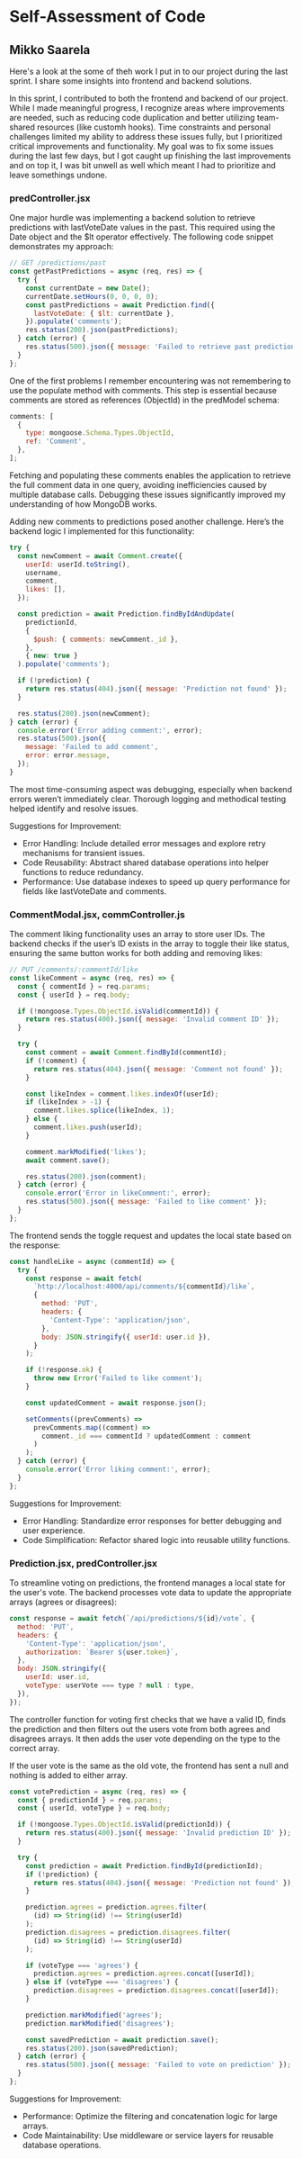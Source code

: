 # Self-Assessment of Code

## Mikko Saarela

Here's a look at the some of theh work I put in to our project during the last sprint. I share some insights into frontend and backend solutions.

In this sprint, I contributed to both the frontend and backend of our project. While I made meaningful progress, I recognize areas where improvements are needed, such as reducing code duplication and better utilizing team-shared resources (like customh hooks). Time constraints and personal challenges limited my ability to address these issues fully, but I prioritized critical improvements and functionality. My goal was to fix some issues during the last few days, but I got caught up finishing the last improvements and on top it, I was bit unwell as well which meant I had to prioritize and leave somethings undone.

### predController.jsx

One major hurdle was implementing a backend solution to retrieve predictions with lastVoteDate values in the past. This required using the Date object and the $lt operator effectively. The following code snippet demonstrates my approach:

```js
// GET /predictions/past
const getPastPredictions = async (req, res) => {
  try {
    const currentDate = new Date();
    currentDate.setHours(0, 0, 0, 0);
    const pastPredictions = await Prediction.find({
      lastVoteDate: { $lt: currentDate },
    }).populate('comments');
    res.status(200).json(pastPredictions);
  } catch (error) {
    res.status(500).json({ message: 'Failed to retrieve past predictions' });
  }
};
```

One of the first problems I remember encountering was not remembering to use the populate method with comments. This step is essential because comments are stored as references (ObjectId) in the predModel schema:

```js
comments: [
  {
    type: mongoose.Schema.Types.ObjectId,
    ref: 'Comment',
  },
];
```

Fetching and populating these comments enables the application to retrieve the full comment data in one query, avoiding inefficiencies caused by multiple database calls. Debugging these issues significantly improved my understanding of how MongoDB works.

Adding new comments to predictions posed another challenge. Here’s the backend logic I implemented for this functionality:

```js
try {
  const newComment = await Comment.create({
    userId: userId.toString(),
    username,
    comment,
    likes: [],
  });

  const prediction = await Prediction.findByIdAndUpdate(
    predictionId,
    {
      $push: { comments: newComment._id },
    },
    { new: true }
  ).populate('comments');

  if (!prediction) {
    return res.status(404).json({ message: 'Prediction not found' });
  }

  res.status(200).json(newComment);
} catch (error) {
  console.error('Error adding comment:', error);
  res.status(500).json({
    message: 'Failed to add comment',
    error: error.message,
  });
}
```

The most time-consuming aspect was debugging, especially when backend errors weren’t immediately clear. Thorough logging and methodical testing helped identify and resolve issues.

Suggestions for Improvement:

- Error Handling: Include detailed error messages and explore retry mechanisms for transient issues.
- Code Reusability: Abstract shared database operations into helper functions to reduce redundancy.
- Performance: Use database indexes to speed up query performance for fields like lastVoteDate and comments.

### CommentModal.jsx, commController.js

The comment liking functionality uses an array to store user IDs. The backend checks if the user’s ID exists in the array to toggle their like status, ensuring the same button works for both adding and removing likes:

```js
// PUT /comments/:commentId/like
const likeComment = async (req, res) => {
  const { commentId } = req.params;
  const { userId } = req.body;

  if (!mongoose.Types.ObjectId.isValid(commentId)) {
    return res.status(400).json({ message: 'Invalid comment ID' });
  }

  try {
    const comment = await Comment.findById(commentId);
    if (!comment) {
      return res.status(404).json({ message: 'Comment not found' });
    }

    const likeIndex = comment.likes.indexOf(userId);
    if (likeIndex > -1) {
      comment.likes.splice(likeIndex, 1);
    } else {
      comment.likes.push(userId);
    }

    comment.markModified('likes');
    await comment.save();

    res.status(200).json(comment);
  } catch (error) {
    console.error('Error in likeComment:', error);
    res.status(500).json({ message: 'Failed to like comment' });
  }
};
```

The frontend sends the toggle request and updates the local state based on the response:

```js
const handleLike = async (commentId) => {
  try {
    const response = await fetch(
      `http://localhost:4000/api/comments/${commentId}/like`,
      {
        method: 'PUT',
        headers: {
          'Content-Type': 'application/json',
        },
        body: JSON.stringify({ userId: user.id }),
      }
    );

    if (!response.ok) {
      throw new Error('Failed to like comment');
    }

    const updatedComment = await response.json();

    setComments((prevComments) =>
      prevComments.map((comment) =>
        comment._id === commentId ? updatedComment : comment
      )
    );
  } catch (error) {
    console.error('Error liking comment:', error);
  }
};
```

Suggestions for Improvement:

- Error Handling: Standardize error responses for better debugging and user experience.
- Code Simplification: Refactor shared logic into reusable utility functions.

### Prediction.jsx, predController.jsx

To streamline voting on predictions, the frontend manages a local state for the user's vote. The backend processes vote data to update the appropriate arrays (agrees or disagrees):

```js
const response = await fetch(`/api/predictions/${id}/vote`, {
  method: 'PUT',
  headers: {
    'Content-Type': 'application/json',
    authorization: `Bearer ${user.token}`,
  },
  body: JSON.stringify({
    userId: user.id,
    voteType: userVote === type ? null : type,
  }),
});
```

The controller function for voting first checks that we have a valid ID, finds the prediction and then filters out the users vote from both agrees and disagrees arrays. It then adds the user vote depending on the type to the correct array.

If the user vote is the same as the old vote, the frontend has sent a null and nothing is added to either array.

```js
const votePrediction = async (req, res) => {
  const { predictionId } = req.params;
  const { userId, voteType } = req.body;

  if (!mongoose.Types.ObjectId.isValid(predictionId)) {
    return res.status(400).json({ message: 'Invalid prediction ID' });
  }

  try {
    const prediction = await Prediction.findById(predictionId);
    if (!prediction) {
      return res.status(404).json({ message: 'Prediction not found' });
    }

    prediction.agrees = prediction.agrees.filter(
      (id) => String(id) !== String(userId)
    );
    prediction.disagrees = prediction.disagrees.filter(
      (id) => String(id) !== String(userId)
    );

    if (voteType === 'agrees') {
      prediction.agrees = prediction.agrees.concat([userId]);
    } else if (voteType === 'disagrees') {
      prediction.disagrees = prediction.disagrees.concat([userId]);
    }

    prediction.markModified('agrees');
    prediction.markModified('disagrees');

    const savedPrediction = await prediction.save();
    res.status(200).json(savedPrediction);
  } catch (error) {
    res.status(500).json({ message: 'Failed to vote on prediction' });
  }
};
```

Suggestions for Improvement:

- Performance: Optimize the filtering and concatenation logic for large arrays.
- Code Maintainability: Use middleware or service layers for reusable database operations.
